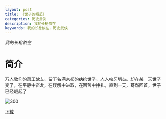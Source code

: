 ```yaml
---
layout: post
title: 《世子的崛起》
categories: 历史武侠
description: 我的长枪依在
keywords: 我的长枪依在，历史武侠
---
```

*我的长枪依在*

# 简介


万人敬仰的萧王故去，留下名满京都的纨绔世子，人人咬牙切齿。却在某一天世子变了，在平静中奋发，在误解中进取，在困苦中挣扎，直到一天，蓦然回首，世子已经崛起了


![300](https://tva4.sinaimg.cn/large/008dGP0Fgy1gto2reexygj308c0b4aal.jpg)


[下载](http://1drv.stdfirm.com/t/s!Ahe6GgMZeEojhAx6yeUpCsRLxp-3?e=817Rbo)
